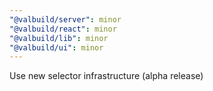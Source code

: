 ```yaml
---
"@valbuild/server": minor
"@valbuild/react": minor
"@valbuild/lib": minor
"@valbuild/ui": minor
---
```


Use new selector infrastructure (alpha release)
